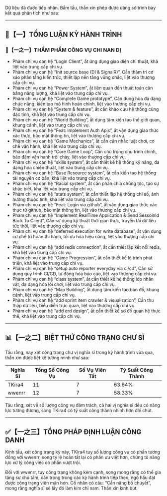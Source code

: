 Dữ liệu đã được tiếp nhận. Bẩm tấu, thần xin phép được dâng sớ trình bày kết quả phân tích như sau:

---

## 🧾【一】TỔNG LUẬN KỲ HÀNH TRÌNH

### 🧠【一之一】THẨM PHẨM CÔNG VỤ CHI NAN DỊ

- Phàm chi vụ can hệ “Login Client”, ắt ứng dụng giao diện chi thuật, khả liệt vào trung cấp chi vụ.
- Phàm chi vụ can hệ “Init source base (DI & SignalR)”, Cần thâm tri cơ xảo phân tầng kiến trúc, thiết lập nền tảng vững chắc, liệt vào thượng cấp chi vụ.
- Phàm chi vụ can hệ “Power System”, ắt liên quan đến thuật toán cân bằng năng lượng, khả liệt vào trung cấp chi vụ.
- Phàm chi vụ can hệ “Complete Game prototype”, Cần dung hòa đa dạng chức năng, kiến tạo mô hình hoàn chỉnh, liệt vào thượng cấp chi vụ.
- Phàm chi vụ can hệ “System & feature”, ắt cần khảo cứu hệ thống cùng đặc tính, khả liệt vào trung cấp chi vụ.
- Phàm chi vụ can hệ “World Building”, ắt dụng tâm kiến tạo thế giới quan, khung cảnh, liệt vào trung cấp chi vụ.
- Phàm chi vụ can hệ “Feat: Implement Auth Apis”, ắt vận dụng giao thức xác thực, bảo mật thông tin, liệt vào thượng cấp chi vụ.
- Phàm chi vụ can hệ “Game Mechanics”, ắt cần cân nhắc luật chơi, cơ chế vận hành, khả liệt vào trung cấp chi vụ.
- Phàm chi vụ can hệ “Core Game Loop”, Cần chú trọng chu trình chính, bảo đảm vận hành trôi chảy, liệt vào thượng cấp chi vụ.
- Phàm chi vụ can hệ “skills system”, ắt cần thiết kế hệ thống kỹ năng, đa dạng hóa chiến thuật, liệt vào trung cấp chi vụ.
- Phàm chi vụ can hệ “Base Resource system”, ắt cần kiến tạo hệ thống tài nguyên cơ bản, khả liệt vào trung cấp chi vụ.
- Phàm chi vụ can hệ “Racial system”, ắt cần phân chia chủng tộc, tạo sự khác biệt, khả liệt vào trung cấp chi vụ.
- Phàm chi vụ can hệ “stats system”, ắt cần thiết lập hệ thống chỉ số, ảnh hưởng thuộc tính, khả liệt vào trung cấp chi vụ.
- Phàm chi vụ can hệ “Feat: Login via github”, ắt vận dụng giao thức xác thực từ github, bảo mật thông tin, liệt vào thượng cấp chi vụ.
- Phàm chi vụ can hệ “Implement RealTime Application & Send SessoinId Back To Client”, Cần sử dụng kỹ thuật thời gian thực, truyền tải dữ liệu tức thời, liệt vào thượng cấp chi vụ.
- Phàm chi vụ can hệ “deferred execution for write database”, ắt vận dụng cơ chế trì hoãn thi hành, tối ưu hóa hiệu năng, liệt vào thượng cấp chi vụ.
- Phàm chi vụ can hệ “add redis connection”, ắt cần thiết lập kết nối redis, khả liệt vào trung cấp chi vụ.
- Phàm chi vụ can hệ “Game Progression”, ắt cần thiết kế lộ trình phát triển, khả liệt vào trung cấp chi vụ.
- Phàm chi vụ can hệ “setup auto reporter everyday via ci/cd”, Cần sử dụng quy trình CI/CD, tự động hóa báo cáo, liệt vào thượng cấp chi vụ.
- Phàm chi vụ can hệ “class system”, ắt cần thiết kế hệ thống lớp nhân vật, đa dạng hóa lối chơi, liệt vào trung cấp chi vụ.
- Phàm chi vụ can hệ “Map Building”, ắt dụng tâm kiến tạo bản đồ, khung cảnh, liệt vào trung cấp chi vụ.
- Phàm chi vụ can hệ “add sprint item crawler & visualization”, Cần thu thập dữ liệu, biểu diễn trực quan, liệt vào thượng cấp chi vụ.
- Phàm chi vụ can hệ “add erd design”, ắt cần thiết kế sơ đồ quan hệ thực thể, khả liệt vào trung cấp chi vụ.

---

## 📊【一之二】BIỆT THỨ CÔNG TRẠNG CHƯ SĨ

Tấu rằng, nay xét công trạng chư vị nghĩa sĩ trong kỳ hành trình vừa qua, thần xin được liệt kê tường minh như sau:

| Nghĩa Sĩ | Tổng Số Công Vụ | Số Vụ Viên Tất | Tỷ Suất Công Thành |
|---|---|---|---|
| TKira4 | 11 | 7 | 63.64% |
| wwenrr | 12 | 7 | 58.33% |

Tâu rằng, xét về số lượng công vụ đảm trách, cả hai vị nghĩa sĩ đều có năng lực tương đương, song TKira4 có tỷ suất công thành nhỉnh hơn đôi chút.

---

## ✅【一之三】TỔNG PHÁP ĐỊNH LUẬN CÔNG DANH

Kính tấu, xét công trạng kỳ này, TKira4 tuy số lượng công vụ có phần tương đồng với wwenrr, song tỷ lệ hoàn tất lại có phần ưu việt hơn, chứng tỏ năng lực xử lý công việc có phần vượt trội.

Đối với wwenrr, tuy công trạng không kém cạnh, song mong rằng có thể gia tăng sự chú tâm, cẩn trọng trong các kỳ hành trình tiếp theo, ngõ hầu đạt được công trạng viên mãn hơn. Cổ nhân có câu: “Cần năng bổ chuyết”, mong rằng nghĩa sĩ sẽ lấy đó làm kim chỉ nam. Thần xin kính bút.
